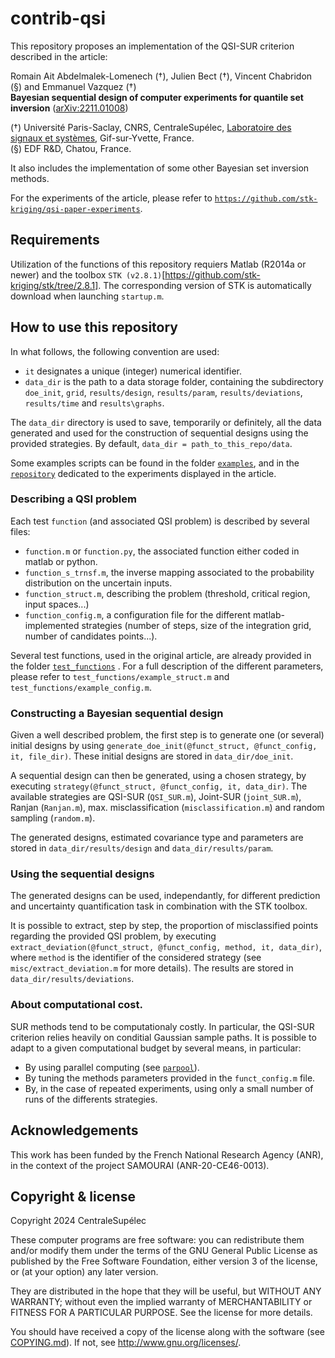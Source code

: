 # contrib-qsi

This repository proposes an implementation of the QSI-SUR criterion described in the article:

Romain Ait Abdelmalek-Lomenech (†), Julien Bect  (†),
Vincent Chabridon (§) and Emmanuel Vazquez  (†)  
__Bayesian sequential design of computer experiments for quantile set
inversion__ ([arXiv:2211.01008](https://arxiv.org/abs/2211.01008))

(†) Université Paris-Saclay, CNRS, CentraleSupélec,
[Laboratoire des signaux et systèmes](https://l2s.centralesupelec.fr/),
Gif-sur-Yvette, France.  
(§) EDF R&D, Chatou, France.

It also includes the implementation of some other Bayesian set inversion methods.

For the experiments of the article, please refer to [`https://github.com/stk-kriging/qsi-paper-experiments`](https://github.com/stk-kriging/qsi-paper-experiments).


## Requirements

Utilization of the functions of this repository requiers Matlab (R2014a or newer) and the toolbox `STK (v2.8.1)`[https://github.com/stk-kriging/stk/tree/2.8.1]. 
The corresponding version of STK is automatically download when launching `startup.m`.


## How to use this repository

In what follows, the following convention are used:
- `it` designates a unique (integer) numerical identifier.
- `data_dir` is the path to a data storage folder, containing the subdirectory `doe_init`, `grid`, `results/design`, `results/param`, `results/deviations`, `results/time` and `results\graphs`.

The `data_dir` directory is used to save, temporarily or definitely, all the data generated and used for the construction of sequential designs using the provided strategies. By default,
`data_dir = path_to_this_repo/data`.

Some examples scripts can be found in the folder [`examples`](examples), and in the [`repository`](https://github.com/stk-kriging/qsi-paper-experiments) 
dedicated to the experiments displayed in the article. 


### Describing a QSI problem

Each test `function` (and associated QSI problem) is described by several files:
- `function.m` or `function.py`, the associated function either coded
  in matlab or python.
- `function_s_trnsf.m`, the inverse mapping associated to the
  probability distribution on the uncertain inputs.
- `function_struct.m`, describing the problem (threshold, critical
  region, input spaces...)
- `function_config.m`, a configuration file for the different
  matlab-implemented strategies (number of steps, size of the
  integration grid, number of candidates points...).

Several test functions, used in the original article, are already provided in the folder [`test_functions`](test_functions) . 
For a full description of the different parameters, please refer to `test_functions/example_struct.m` and `test_functions/example_config.m`.


### Constructing a Bayesian sequential design

Given a well described problem, the first step is to generate one (or several) initial designs by using `generate_doe_init(@funct_struct, @funct_config, it, file_dir)`. These initial designs are stored in `data_dir/doe_init`.

A sequential design can then be generated, using a chosen strategy, by executing `strategy(@funct_struct, @funct_config, it, data_dir)`.
The available strategies are QSI-SUR (`QSI_SUR.m`), Joint-SUR (`joint_SUR.m`), Ranjan (`Ranjan.m`), max. misclassification (`misclassification.m`) and random sampling (`random.m`).

The generated designs, estimated covariance type and parameters are stored in `data_dir/results/design` and `data_dir/results/param`.


### Using the sequential designs

The generated designs can be used, independantly, for different prediction and uncertainty quantification task in combination with the STK toolbox.

It is possible to extract, step by step, the proportion of misclassified points regarding the provided QSI problem, by executing
`extract_deviation(@funct_struct, @funct_config, method, it, data_dir)`, where `method` is the identifier of the considered strategy (see `misc/extract_deviation.m` for more details).
The results are stored in `data_dir/results/deviations`.


### About computational cost.

SUR methods tend to be computationaly costly. In particular, the QSI-SUR criterion relies heavily on conditial Gaussian sample paths. It is possible to adapt to a given computational budget by several means, in particular:

- By using parallel computing (see [`parpool`](https://fr.mathworks.com/help/parallel-computing/parpool.html)).
- By tuning the methods parameters provided in the `funct_config.m` file.
- By, in the case of repeated experiments, using only a small number of runs of the differents strategies.


## Acknowledgements

This work has been funded by the French National Research
Agency (ANR), in the context of the project SAMOURAI (ANR-20-CE46-0013).


## Copyright & license

Copyright 2024 CentraleSupélec

These computer programs are free software: you can redistribute them
and/or modify them under the terms of the GNU General Public License
as published by the Free Software Foundation, either version 3 of the
license, or (at your option) any later version.

They are distributed in the hope that they will be useful, but WITHOUT
ANY WARRANTY; without even the implied warranty of MERCHANTABILITY or
FITNESS FOR A PARTICULAR PURPOSE.  See the license for more details.

You should have received a copy of the license along with the software
(see [COPYING.md](./COPYING.md)).  If not, see <http://www.gnu.org/licenses/>.
